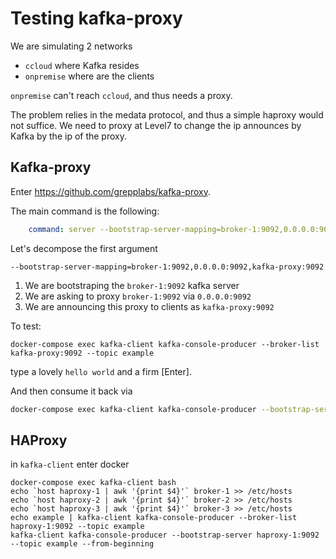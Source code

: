# Testing kafka-proxy

We are simulating 2 networks

* `ccloud` where Kafka resides
* `onpremise` where are the clients

`onpremise` can't reach `ccloud`, and thus needs a proxy.

The problem relies in the medata protocol, and thus a simple haproxy would not suffice. We need to proxy at Level7 to change the ip announces by Kafka by the ip of the proxy.


## Kafka-proxy 

Enter https://github.com/grepplabs/kafka-proxy.


The main command is the following:

```yaml
    command: server --bootstrap-server-mapping=broker-1:9092,0.0.0.0:9092,kafka-proxy:9092 --bootstrap-server-mapping=broker-2:9092,0.0.0.0:9093,kafka-proxy:9092 --bootstrap-server-mapping=broker-3:9092,0.0.0.0:9094,kafka-proxy:9092
```

Let's decompose the first argument

`--bootstrap-server-mapping=broker-1:9092,0.0.0.0:9092,kafka-proxy:9092`

1. We are bootstraping the `broker-1:9092` kafka server
2. We are asking to proxy `broker-1:9092` via `0.0.0.0:9092` 
3. We are announcing this proxy to clients as `kafka-proxy:9092`

To test:

`docker-compose exec kafka-client kafka-console-producer --broker-list kafka-proxy:9092 --topic example`

type a lovely `hello world` and a firm [Enter].

And then consume it back via 

```sh
docker-compose exec kafka-client kafka-console-producer --bootstrap-server kafka-proxy:9092 --topic example --from-beginning
```

## HAProxy

in `kafka-client` enter docker 

```
docker-compose exec kafka-client bash
echo `host haproxy-1 | awk '{print $4}'` broker-1 >> /etc/hosts
echo `host haproxy-2 | awk '{print $4}'` broker-2 >> /etc/hosts
echo `host haproxy-3 | awk '{print $4}'` broker-3 >> /etc/hosts
echo example | kafka-client kafka-console-producer --broker-list haproxy-1:9092 --topic example
kafka-client kafka-console-producer --bootstrap-server haproxy-1:9092 --topic example --from-beginning
```